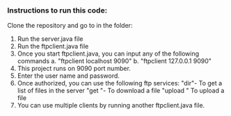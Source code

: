 
### Instructions to run this code: 
Clone the repository and go to in the folder: 

1. Run the server.java file
2. Run the ftpclient.java file
3. Once you start ftpclient.java, you can input any of the following commands
   a. "ftpclient localhost 9090"
   b. "ftpclient 127.0.0.1 9090"
4. This project runs on 9090 port number.
5. Enter the user name and password.
6. Once authorized, you can use the following ftp services:
   "dir"- To get a list of files in the server
   "get <filename>"- To download a file
   "upload <filename>" To upload a file
7. You can use multiple clients by running another ftpclient.java file.
